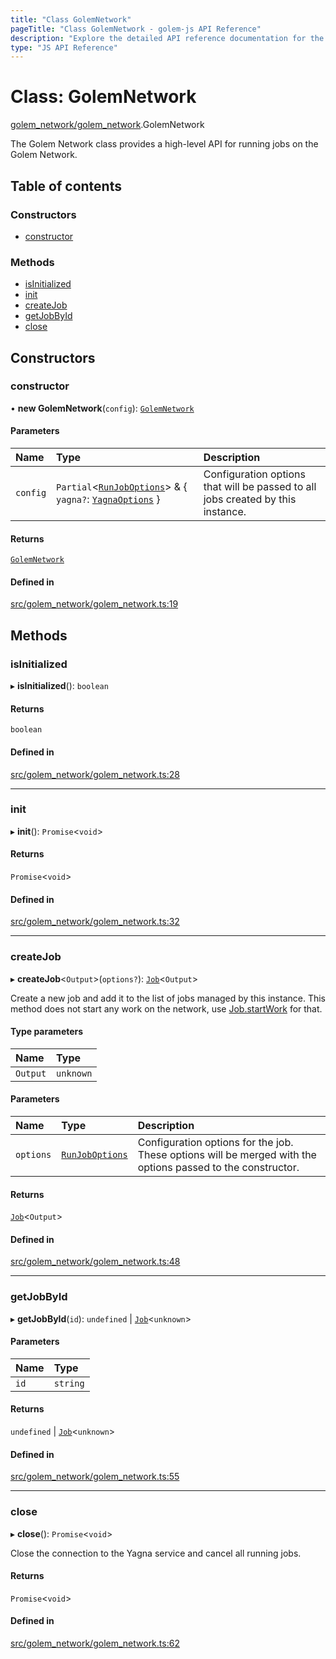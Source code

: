```yaml
---
title: "Class GolemNetwork"
pageTitle: "Class GolemNetwork - golem-js API Reference"
description: "Explore the detailed API reference documentation for the Class GolemNetwork within the golem-js SDK for the Golem Network."
type: "JS API Reference"
---
```

# Class: GolemNetwork

[golem\_network/golem\_network](../modules/golem_network_golem_network).GolemNetwork

The Golem Network class provides a high-level API for running jobs on the Golem Network.

## Table of contents

### Constructors

- [constructor](golem_network_golem_network.GolemNetwork#constructor)

### Methods

- [isInitialized](golem_network_golem_network.GolemNetwork#isinitialized)
- [init](golem_network_golem_network.GolemNetwork#init)
- [createJob](golem_network_golem_network.GolemNetwork#createjob)
- [getJobById](golem_network_golem_network.GolemNetwork#getjobbyid)
- [close](golem_network_golem_network.GolemNetwork#close)

## Constructors

### constructor

• **new GolemNetwork**(`config`): [`GolemNetwork`](golem_network_golem_network.GolemNetwork)

#### Parameters

| Name | Type | Description |
| :------ | :------ | :------ |
| `config` | `Partial`\<[`RunJobOptions`](../modules/job_job#runjoboptions)\> & \{ `yagna?`: [`YagnaOptions`](../modules/executor_executor#yagnaoptions)  } | Configuration options that will be passed to all jobs created by this instance. |

#### Returns

[`GolemNetwork`](golem_network_golem_network.GolemNetwork)

#### Defined in

[src/golem_network/golem_network.ts:19](https://github.com/golemfactory/golem-js/blob/c2379e3/src/golem_network/golem_network.ts#L19)

## Methods

### isInitialized

▸ **isInitialized**(): `boolean`

#### Returns

`boolean`

#### Defined in

[src/golem_network/golem_network.ts:28](https://github.com/golemfactory/golem-js/blob/c2379e3/src/golem_network/golem_network.ts#L28)

___

### init

▸ **init**(): `Promise`\<`void`\>

#### Returns

`Promise`\<`void`\>

#### Defined in

[src/golem_network/golem_network.ts:32](https://github.com/golemfactory/golem-js/blob/c2379e3/src/golem_network/golem_network.ts#L32)

___

### createJob

▸ **createJob**\<`Output`\>(`options?`): [`Job`](job_job.Job)\<`Output`\>

Create a new job and add it to the list of jobs managed by this instance.
This method does not start any work on the network, use [Job.startWork](job_job.Job#startwork) for that.

#### Type parameters

| Name | Type |
| :------ | :------ |
| `Output` | `unknown` |

#### Parameters

| Name | Type | Description |
| :------ | :------ | :------ |
| `options` | [`RunJobOptions`](../modules/job_job#runjoboptions) | Configuration options for the job. These options will be merged with the options passed to the constructor. |

#### Returns

[`Job`](job_job.Job)\<`Output`\>

#### Defined in

[src/golem_network/golem_network.ts:48](https://github.com/golemfactory/golem-js/blob/c2379e3/src/golem_network/golem_network.ts#L48)

___

### getJobById

▸ **getJobById**(`id`): `undefined` \| [`Job`](job_job.Job)\<`unknown`\>

#### Parameters

| Name | Type |
| :------ | :------ |
| `id` | `string` |

#### Returns

`undefined` \| [`Job`](job_job.Job)\<`unknown`\>

#### Defined in

[src/golem_network/golem_network.ts:55](https://github.com/golemfactory/golem-js/blob/c2379e3/src/golem_network/golem_network.ts#L55)

___

### close

▸ **close**(): `Promise`\<`void`\>

Close the connection to the Yagna service and cancel all running jobs.

#### Returns

`Promise`\<`void`\>

#### Defined in

[src/golem_network/golem_network.ts:62](https://github.com/golemfactory/golem-js/blob/c2379e3/src/golem_network/golem_network.ts#L62)
